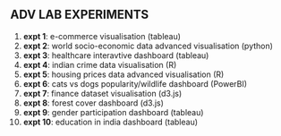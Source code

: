 ## ADV LAB EXPERIMENTS
1. <b>expt 1</b>: e-commerce visualisation (tableau)
2. <b>expt 2</b>: world socio-economic data advanced visualisation (python)
3. <b>expt 3</b>: healthcare interavtive dashboard (tableau)
4. <b>expt 4</b>: indian crime data visualisation (R)
5. <b>expt 5</b>: housing prices data advanced visualisation (R)
6. <b>expt 6</b>: cats vs dogs popularity/wildlife dashboard (PowerBI)
7. <b>expt 7</b>: finance dataset visualisation (d3.js)
8. <b>expt 8</b>: forest cover dashboard (d3.js)
9. <b>expt 9</b>: gender participation dashboard (tableau)
10. <b>expt 10</b>: education in india dashboard (tableau)

   
